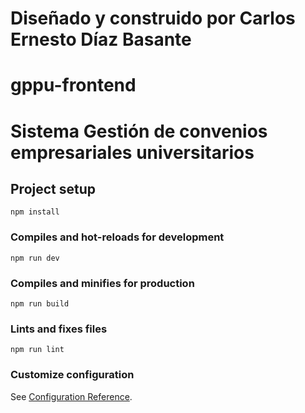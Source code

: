 # Diseñado y construido por Carlos Ernesto Díaz Basante
# gppu-frontend
# Sistema Gestión de convenios empresariales universitarios 

## Project setup
```
npm install
```

### Compiles and hot-reloads for development
```
npm run dev
```

### Compiles and minifies for production
```
npm run build
```

### Lints and fixes files
```
npm run lint
```

### Customize configuration
See [Configuration Reference](https://cli.vuejs.org/config/).
